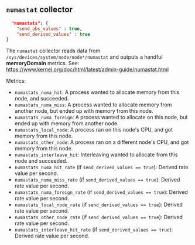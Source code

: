 <!--
---
title: NUMAStat collector
description: Collect infos about NUMA domains
categories: [cc-metric-collector]
tags: ['Admin']
weight: 2
hugo_path: docs/reference/cc-metric-collector/collectors/numastat.md
---
-->

## `numastat` collector

```json
  "numastats": {
    "send_abs_values" : true,
    "send_derived_values" : true
}
```

The `numastat` collector reads data from `/sys/devices/system/node/node*/numastat` and outputs a handful **memoryDomain** metrics. See: <https://www.kernel.org/doc/html/latest/admin-guide/numastat.html>

Metrics:

* `numastats_numa_hit`: A process wanted to allocate memory from this node, and succeeded.
* `numastats_numa_miss`: A process wanted to allocate memory from another node, but ended up with memory from this node.
* `numastats_numa_foreign`: A process wanted to allocate on this node, but ended up with memory from another node.
* `numastats_local_node`: A process ran on this node's CPU, and got memory from this node.
* `numastats_other_node`: A process ran on a different node's CPU, and got memory from this node.
* `numastats_interleave_hit`: Interleaving wanted to allocate from this node and succeeded.
* `numastats_numa_hit_rate` (if `send_derived_values == true`): Derived rate value per second.
* `numastats_numa_miss_rate` (if `send_derived_values == true`): Derived rate value per second.
* `numastats_numa_foreign_rate` (if `send_derived_values == true`): Derived rate value per second.
* `numastats_local_node_rate` (if `send_derived_values == true`): Derived rate value per second.
* `numastats_other_node_rate` (if `send_derived_values == true`): Derived rate value per second.
* `numastats_interleave_hit_rate` (if `send_derived_values == true`): Derived rate value per second.
